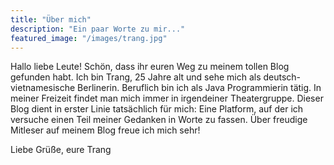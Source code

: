 ```yaml
---
title: "Über mich"
description: "Ein paar Worte zu mir..."
featured_image: "/images/trang.jpg"
---
```


Hallo liebe Leute! Schön, dass ihr euren Weg zu meinem tollen Blog gefunden habt. Ich bin Trang, 25 Jahre alt und sehe mich als deutsch-vietnamesische Berlinerin. Beruflich bin ich als Java Programmierin tätig. In meiner Freizeit findet man mich immer in irgendeiner Theatergruppe. Dieser Blog dient in erster Linie tatsächlich für mich: Eine Platform, auf der ich versuche einen Teil meiner Gedanken in Worte zu fassen. Über freudige Mitleser auf meinem Blog freue ich mich sehr!

Liebe Grüße,
eure Trang